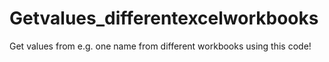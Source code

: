 # Getvalues_differentexcelworkbooks
Get values from e.g. one name from different workbooks using this code!
